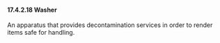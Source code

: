 #### 17.4.2.18 Washer

An apparatus that provides decontamination services in order to render items safe for handling.

